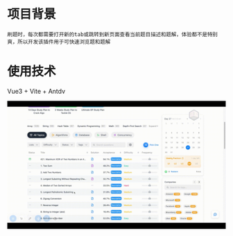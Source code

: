   # 项目背景
    刷题时，每次都需要打开新的tab或跳转到新页面查看当前题目描述和题解，体验都不是特别爽，所以开发该插件用于可快速浏览题和题解

# 使用技术
  Vue3 + Vite + Antdv
  
  
  <img src="src/assets/images/readme.gif" alt="image">
